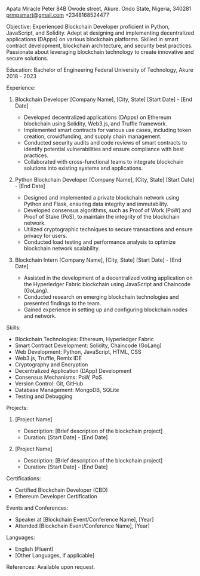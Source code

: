 Apata Miracle Peter
84B Owode street, Akure.
Ondo State, Nigeria, 340281
prmpsmart@gmail.com
+2348168524477

Objective:
Experienced Blockchain Developer proficient in Python, JavaScript, and Solidity. Adept at designing and implementing decentralized applications (DApps) on various blockchain platforms. Skilled in smart contract development, blockchain architecture, and security best practices. Passionate about leveraging blockchain technology to create innovative and secure solutions.

Education:
Bachelor of Engineering
Federal University of Technology, Akure
2018 - 2023

Experience:

1. Blockchain Developer
   [Company Name], [City, State]
   [Start Date] - [End Date]

   - Developed decentralized applications (DApps) on Ethereum blockchain using Solidity, Web3.js, and Truffle framework.
   - Implemented smart contracts for various use cases, including token creation, crowdfunding, and supply chain management.
   - Conducted security audits and code reviews of smart contracts to identify potential vulnerabilities and ensure compliance with best practices.
   - Collaborated with cross-functional teams to integrate blockchain solutions into existing systems and applications.

2. Python Blockchain Developer
   [Company Name], [City, State]
   [Start Date] - [End Date]

   - Designed and implemented a private blockchain network using Python and Flask, ensuring data integrity and immutability.
   - Developed consensus algorithms, such as Proof of Work (PoW) and Proof of Stake (PoS), to maintain the integrity of the blockchain network.
   - Utilized cryptographic techniques to secure transactions and ensure privacy for users.
   - Conducted load testing and performance analysis to optimize blockchain network scalability.

3. Blockchain Intern
   [Company Name], [City, State]
   [Start Date] - [End Date]

   - Assisted in the development of a decentralized voting application on the Hyperledger Fabric blockchain using JavaScript and Chaincode (GoLang).
   - Conducted research on emerging blockchain technologies and presented findings to the team.
   - Gained experience in setting up and configuring blockchain nodes and network.

Skills:
- Blockchain Technologies: Ethereum, Hyperledger Fabric
- Smart Contract Development: Solidity, Chaincode (GoLang)
- Web Development: Python, JavaScript, HTML, CSS
- Web3.js, Truffle, Remix IDE
- Cryptography and Encryption
- Decentralized Application (DApp) Development
- Consensus Mechanisms: PoW, PoS
- Version Control: Git, GitHub
- Database Management: MongoDB, SQLite
- Testing and Debugging

Projects:
1. [Project Name]
   - Description: [Brief description of the blockchain project]
   - Duration: [Start Date] - [End Date]

2. [Project Name]
   - Description: [Brief description of the blockchain project]
   - Duration: [Start Date] - [End Date]

Certifications:
- Certified Blockchain Developer (CBD)
- Ethereum Developer Certification

Events and Conferences:
- Speaker at [Blockchain Event/Conference Name], [Year]
- Attended [Blockchain Event/Conference Name], [Year]

Languages:
- English (Fluent)
- [Other Languages, if applicable]

References:
Available upon request.
